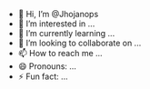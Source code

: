 - 👋 Hi, I’m @Jhojanops
- 👀 I’m interested in ...
- 🌱 I’m currently learning ...
- 💞️ I’m looking to collaborate on ...
- 📫 How to reach me ...
- 😄 Pronouns: ...
- ⚡ Fun fact: ...

<!---
Jhojanops/Jhojanops is a ✨ special ✨ repository because its `README.md` (this file) appears on your GitHub profile.
You can click the Preview link to take a look at your changes.
--->
